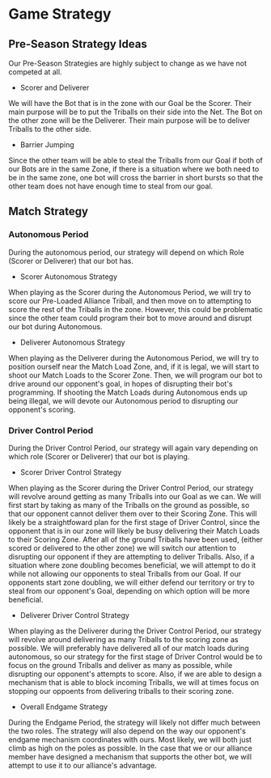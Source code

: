 # Game Strategy
## Pre-Season Strategy Ideas
Our Pre-Season Strategies are highly subject to change as we have not competed at all.
 
* Scorer and Deliverer
 
We will have the Bot that is in the zone with our Goal be the Scorer. Their main purpose will be to put the Triballs on their side into the Net. The Bot on the other zone will be the Deliverer. Their main purpose will be to deliver Triballs to the other side.
 
* Barrier Jumping
 
Since the other team will be able to steal the Triballs from our Goal if both of our Bots are in the same Zone, if there is a situation where we both need to be in the same zone, one bot will cross the barrier in 
short bursts so that the other team does not have enough time to steal from our goal.
## Match Strategy
### Autonomous Period
During the autonomous period, our strategy will depend on which Role (Scorer or Deliverer) that our bot has.
 
* Scorer Autonomous Strategy 
 
When playing as the Scorer during the Autonomous Period, we will try to score our Pre-Loaded Alliance Triball, and then move on to attempting to score the rest of the Triballs in the zone. However, this could be problematic since the other team could program their bot to move around and disrupt our bot during Autonomous.
 
* Deliverer Autonomous Strategy
 
When playing as the Deliverer during the Autonomous Period, we will try to position ourself near the Match Load Zone, and, if it is legal, we will start to shoot our Match Loads to the Scorer Zone. Then, we will program our bot to drive around our opponent's goal, in hopes of disrupting their bot's programming. If shooting the Match Loads during Autonomous ends up being illegal, we will devote our Autonomous period to disrupting our opponent's scoring.
### Driver Control Period
During the Driver Control Period, our strategy will again vary depending on which role (Scorer or Deliverer) that our bot is playing.
 
* Scorer Driver Control Strategy
 
When playing as the Scorer during the Driver Control Period, our strategy will revolve around getting as many Triballs into our Goal as we can. We will first start by taking as many of the Triballs on the ground as possible, so that our opponent cannot deliver them over to their Scoring Zone. This will likely be a straightfoward plan for the first stage of Driver Control, since the opponent that is in our zone will likely be busy delivering their Match Loads to their Scoring Zone. After all of the ground Triballs have been used, (either scored or delivered to the other zone) we will switch our attention to disrupting our opponent if they are attempting to deliver Triballs. Also, if a situation where zone doubling becomes beneficial, we will attempt to do it while not allowing our opponents to steal Triballs from our Goal. If our opponents start zone doubling, we will either defend our territory or try to steal from our opponent's Goal, depending on which option will be more beneficial.
 
* Deliverer Driver Control Strategy
 
When playing as the Deliverer during the Driver Control Period, our strategy will revolve around delivering as many Triballs to the scoring zone as possible. We will preferably have delivered all of our match loads during autonomous, so our strategy for the first stage of Driver Control would be to focus on the ground Triballs and deliver as many as possible, while disrupting our opponent's attempts to score. Also, if we are able to design a mechanism that is able to block incoming Triballs, we will at times focus on stopping our oppoents from delivering triballs to their scoring zone.
 
* Overall Endgame Strategy
 
During the Endgame Period, the strategy will likely not differ much between the two roles. The strategy will also depend on the way our opponent's endgame mechanism coordinates with ours. Most likely, we will both just climb as high on the poles as possible. In the case that we or our alliance member have designed a mechanism that supports the other bot, we will attempt to use it to our alliance's advantage.
